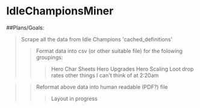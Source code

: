 # IdleChampionsMiner

##Plans/Goals:

>Scrape all the data from Idle Champions 'cached_definitions'
>>Format data into csv (or other suitable file) for the folowing groupings:
>>>Hero Char Sheets
>>>Hero Upgrades
>>>Hero Scaling
>>>Loot drop rates
>>>other things I can't think of at 2:20am

>>Reformat above data into human readable (PDF?) file
>>>Layout in progress